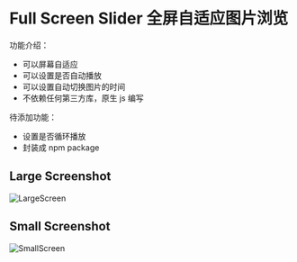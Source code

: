 # Full Screen Slider 全屏自适应图片浏览

功能介绍：

- 可以屏幕自适应
- 可以设置是否自动播放
- 可以设置自动切换图片的时间
- 不依赖任何第三方库，原生 js 编写

待添加功能：

- 设置是否循环播放
- 封装成 npm package

## Large Screenshot

![LargeScreen](https://ws2.sinaimg.cn/large/006tKfTcgy1g1g3fj0u6vg30kz0lp7wl.gif)

## Small Screenshot

![SmallScreen](https://ws2.sinaimg.cn/large/006tKfTcgy1g1g2mmgyg2g30950jfb2c.gif)
